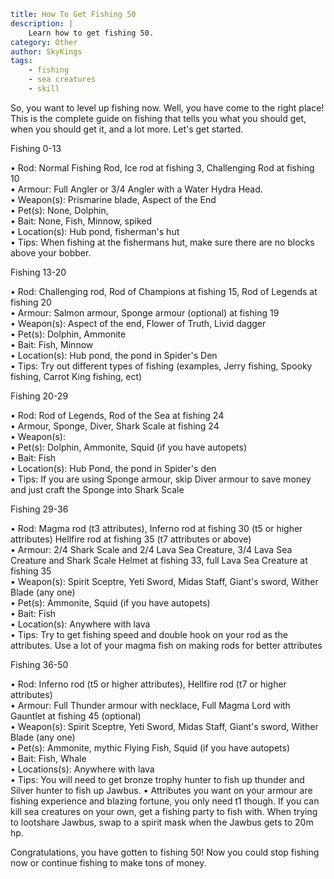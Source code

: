 ```yaml {metadata}
title: How To Get Fishing 50
description: |
    Learn how to get fishing 50. 
category: Other
author: SkyKings
tags:
    - fishing
    - sea creatures
    - skill
```

So, you want to level up fishing now. Well, you have come to the right place! This is the complete guide on fishing that
tells you what you should get, when you should get it, and a lot more. Let's get started.

Fishing 0-13

• Rod: Normal Fishing Rod, Ice rod at fishing 3, Challenging Rod at fishing 10  
• Armour: Full Angler or 3/4 Angler with a Water Hydra Head.  
• Weapon(s): Prismarine blade, Aspect of the End  
• Pet(s): None, Dolphin,  
• Bait: None, Fish, Minnow, spiked  
• Location(s): Hub pond, fisherman's hut  
• Tips: When fishing at the fishermans hut, make sure there are no blocks above your bobber.

Fishing 13-20

• Rod: Challenging rod, Rod of Champions at fishing 15, Rod of Legends at fishing 20  
• Armour: Salmon armour, Sponge armour (optional) at fishing 19  
• Weapon(s): Aspect of the end, Flower of Truth, Livid dagger  
• Pet(s): Dolphin, Ammonite  
• Bait: Fish, Minnow  
• Location(s): Hub pond, the pond in Spider's Den  
• Tips: Try out different types of fishing (examples, Jerry fishing, Spooky fishing, Carrot King fishing, ect)

Fishing 20-29

• Rod: Rod of Legends, Rod of the Sea at fishing 24  
• Armour, Sponge, Diver, Shark Scale at fishing 24  
• Weapon(s):  
• Pet(s): Dolphin, Ammonite, Squid (if you have autopets)  
• Bait: Fish  
• Location(s): Hub Pond, the pond in Spider's den  
• Tips: If you are using Sponge armour, skip Diver armour to save money and just craft the Sponge into Shark Scale

Fishing 29-36

• Rod: Magma rod (t3 attributes), Inferno rod at fishing 30 (t5 or higher attributes) Hellfire rod at fishing 35 (t7
attributes or above)  
• Armour: 2/4 Shark Scale and 2/4 Lava Sea Creature, 3/4 Lava Sea Creature and Shark Scale Helmet at fishing 33, full
Lava Sea Creature at fishing 35  
• Weapon(s): Spirit Sceptre, Yeti Sword, Midas Staff, Giant's sword, Wither Blade (any one)  
• Pet(s): Ammonite, Squid (if you have autopets)  
• Bait: Fish  
• Location(s): Anywhere with lava  
• Tips: Try to get fishing speed and double hook on your rod as the attributes. Use a lot of your magma fish on making
rods for better attributes

Fishing 36-50

• Rod: Inferno rod (t5 or higher attributes), Hellfire rod (t7 or higher attributes)  
• Armour: Full Thunder armour with necklace, Full Magma Lord with Gauntlet at fishing 45 (optional)  
• Weapon(s): Spirit Sceptre, Yeti Sword, Midas Staff, Giant's sword, Wither Blade (any one)  
• Pet(s): Ammonite, mythic Flying Fish, Squid (if you have autopets)  
• Bait: Fish, Whale  
• Locations(s): Anywhere with lava  
• Tips: You will need to get bronze trophy hunter to fish up thunder and Silver hunter to fish up Jawbus. • Attributes
you want on your armour are fishing experience and blazing fortune, you only need t1 though. If you can kill sea
creatures on your own, get a fishing party to fish with. When trying to lootshare Jawbus, swap to a spirit mask when the
Jawbus gets to 20m hp.

Congratulations, you have gotten to fishing 50! Now you could stop fishing now or continue fishing to make tons of
money.

